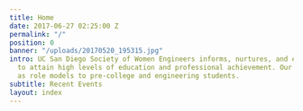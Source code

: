 ```yaml
---
title: Home
date: 2017-06-27 02:25:00 Z
permalink: "/"
position: 0
banner: "/uploads/20170520_195315.jpg"
intro: UC San Diego Society of Women Engineers informs, nurtures, and encourages women
  to attain high levels of education and professional achievement. Our members serve
  as role models to pre-college and engineering students.
subtitle: Recent Events
layout: index
---
```


